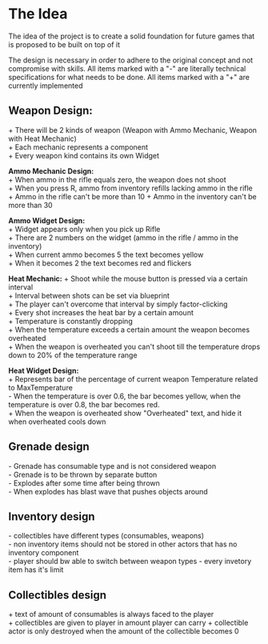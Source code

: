 # The Idea
The idea of the project is to create a solid foundation for future games that is proposed to be built on top of it

The design is necessary in order to adhere to the original concept and not compromise with skills.
All items marked with a "-" are literally technical specifications for what needs to be done.
All items marked with a "+" are currently implemented

## Weapon Design:  
\+ There will be 2 kinds of weapon (Weapon with Ammo Mechanic, Weapon with Heat Mechanic)  
\+ Each mechanic represents a component  
\+ Every weapon kind contains its own Widget

**Ammo Mechanic Design:**  
\+ When ammo in the rifle equals zero, the weapon does not shoot  
\+ When you press R, ammo from inventory refills lacking ammo in the rifle  
\+ Ammo in the rifle can't be more than 10
\+ Ammo in the inventory can't be more than 30

**Ammo Widget Design:**  
\+ Widget appears only when you pick up Rifle  
\+ There are 2 numbers on the widget (ammo in the rifle / ammo in the inventory)  
\+ When current ammo becomes 5 the text becomes yellow  
\+ When it becomes 2 the text becomes red and flickers

**Heat Mechanic:**
\+ Shoot while the mouse button is pressed via a certain interval  
\+ Interval between shots can be set via blueprint  
\+ The player can't overcome that interval by simply factor-clicking  
\+ Every shot increases the heat bar by a certain amount  
\+ Temperature is constantly dropping  
\+ When the temperature exceeds a certain amount the weapon becomes overheated  
\+ When the weapon is overheated you can't shoot till the temperature drops down to 20% of the temperature range

**Heat Widget Design:**  
\+ Represents bar of the percentage of current weapon Temperature related to MaxTemperature  
\- When the temperature is over 0.6, the bar becomes yellow, when the temperature is over 0.8, the bar becomes red.  
\+ When the weapon is overheated show "Overheated" text, and hide it when overheated cools down  

## Grenade design  
\- Grenade has consumable type and is not considered weapon  
\- Grenade is to be thrown by separate button  
\- Explodes after some time after being thrown  
\- When explodes has blast wave that pushes objects around

## Inventory design  
\- collectibles have different types (consumables, weapons)  
\- non inventory items should not be stored in other actors that has no inventory component  
\- player should bw able to switch between weapon types
\- every invetory item has it's limit 

## Collectibles design  
\+ text of amount of consumables is always faced to the player  
\+ collectibles are given to player in amount player can carry 
\+ collectible actor is only destroyed when the amount of the collectible becomes 0
